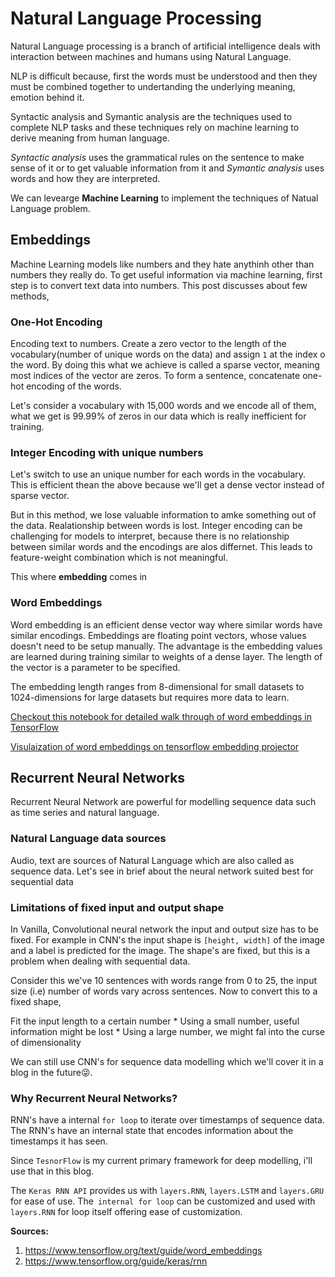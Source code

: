 # Natural Language Processing

Natural Language processing is a branch of artificial intelligence deals with interaction between machines and humans using Natural Language.

NLP is difficult because, first the words must be understood and then they must be combined together to undertanding the underlying meaning, emotion behind it.

Syntactic analysis and Symantic analysis are the techniques used to complete NLP tasks and these techniques rely on machine learning to derive meaning from human language.

*Syntactic analysis* uses the grammatical rules on the sentence to make sense of it or to get valuable information from it and *Symantic analysis* uses words and how they are interpreted.

We can levearge **Machine Learning** to implement the techniques of Natual Language problem.

## Embeddings

Machine Learning models like numbers and they hate anythinh other than numbers they really do. To get useful information via machine learning, first step is to convert text data into numbers. This post discusses about few methods,

### One-Hot Encoding

Encoding text to numbers. Create a zero vector to the length of the vocabulary(number of unique words on the data) and assign `1` at the index o the word. By doing this what we achieve is called a sparse vector, meaning most indices of the vector are zeros. To form a sentence, concatenate one-hot encoding of the words.

Let's consider a vocabulary with 15,000 words and we encode all of them, what we get is 99.99% of zeros in our data which is really inefficient for training.

### Integer Encoding with unique numbers

Let's switch to use an unique number for each words in the vocabulary. This is efficient thean the above because we'll get a dense vector instead of sparse vector.

But in this method, we lose valuable information to amke something out of the data. Realationship between words is lost. Integer encoding can be challenging for models to interpret, because there is no relationship between similar words and the encodings are alos differnet. This leads to feature-weight combination which is not meaningful.

This where **embedding** comes in

### Word Embeddings

Word embedding is an efficient dense vector way where similar words have similar encodings. Embeddings are floating point vectors, whose values doesn't need to be setup manually. The advantage is the embedding values are learned during training similar to weights of a dense layer. The length of the vector is a parameter to be specified.

The embedding length ranges from 8-dimensional for small datasets to 1024-dimensions for large datasets but requires more data to learn.

[Checkout this notebook for detailed walk through of word embeddings in TensorFlow](https://github.com/JpChii/ML-Projects/blob/main/NLP_word_embeddings.ipynb)

[Visulaization of word embeddings on tensorflow embedding projector](http://projector.tensorflow.org/?config=https://raw.githubusercontent.com/JpChii/ML-Projects/main/EmbeddingProjectorconfig.json)

## Recurrent Neural Networks

Recurrent Neural Network are powerful for modelling sequence data such as time series and natural language. 

### Natural Language data sources
Audio, text are sources of Natural Language which are also called as sequence data. Let's see in brief about the neural network suited best for sequential data

### Limitations of fixed input and output shape
In Vanilla, Convolutional neural network the input and output size has to be fixed. For example in CNN's the input shape is `[height, width]` of the image and a label is predicted for the image. The shape's are fixed, but this is a problem when dealing with sequential data.

Consider this we've 10 sentences with words range from 0 to 25, the input size (i.e) number of words vary across sentences. Now to convert this to a fixed shape,

Fit the input length to a certain number
    * Using a small number, useful information might be lost
    * Using a large number, we might fal into the curse of dimensionality

We can still use CNN's for sequence data modelling which we'll cover it in a blog in the future😜.

### Why Recurrent Neural Networks?
    
RNN's have a internal `for loop` to iterate over timestamps of sequence data. The RNN's have an internal state that encodes information about the timestamps it has seen.

Since `TesnorFlow` is my current primary framework for deep modelling, i'll use that in this blog.

The `Keras RNN API` provides us with `layers.RNN`, `layers.LSTM` and `layers.GRU` for ease of use. The` internal for loop` can be customized and used with `layers.RNN` for loop itself offering ease of customization.

**Sources:**

1. https://www.tensorflow.org/text/guide/word_embeddings
2. https://www.tensorflow.org/guide/keras/rnn
